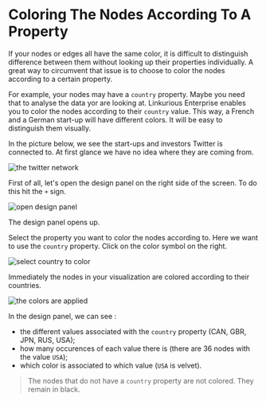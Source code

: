 # Coloring The Nodes According To A Property

If your nodes or edges all have the same color, it is difficult to distinguish difference between them without looking up their properties individually. A great way to circumvent that issue is to choose to color the nodes according to a certain property.

For example, your nodes may have a ```country``` property. Maybe you need that to analyse the data yor are looking at. Linkurious Enterprise enables you to color the nodes according to their ```country``` value. This way, a French and a German start-up will have different colors. It will be easy to distinguish them visually.

In the picture below, we see the start-ups and investors Twitter is connected to. At first glance we have no idea where they are coming from.

![the twitter network](https://dl.dropboxusercontent.com/s/dax3g40yu1sansd/29.png?dl=0)

First of all, let's open the design panel on the right side of the screen. To do this hit the ```+``` sign.

![open design panel](https://dl.dropboxusercontent.com/s/ic4usvd9feckvl2/30.png?dl=0)

The design panel opens up.

Select the property you want to color the nodes according to. Here we want to use the ```country``` property. Click on the color symbol on the right.

![select country to color](https://dl.dropboxusercontent.com/s/u4b5i7t6nbe5mgo/32.png?dl=0)

Immediately the nodes in your visualization are colored according to their countries.

![the colors are applied](https://dl.dropboxusercontent.com/s/rztgatl6cr663fy/33.png?dl=0)

In the design panel, we can see :
* the different values associated with the ```country``` property (CAN, GBR, JPN, RUS, USA);
* how many occurences of each value there is (there are 36 nodes with the value ```USA```);
* which color is associated to which value (```USA``` is velvet).

> The nodes that do not have a ```country``` property are not colored. They remain in black.
